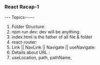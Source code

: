 ### React Racap-1
--- Topics-----
1. Folder Structure: 
2. npm run dev: dev will be anything: 
3. index.html is the father of all file & folder
4. react-router: 
5. Link || NavLink || Navigate || useNavigate: 
6. Details about URL : 
7. useLocation, path, pathName, 